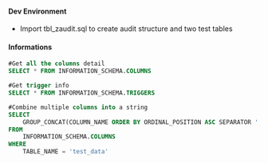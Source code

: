 #### Dev Environment
* Import tbl_zaudit.sql to create audit structure and two test tables



#### Informations
```SQL
#Get all the columns detail
SELECT * FROM INFORMATION_SCHEMA.COLUMNS

#Get trigger info
SELECT * FROM INFORMATION_SCHEMA.TRIGGERS

#Combine multiple columns into a string
SELECT 
    GROUP_CONCAT(COLUMN_NAME ORDER BY ORDINAL_POSITION ASC SEPARATOR ', ')
FROM
    INFORMATION_SCHEMA.COLUMNS
WHERE
    TABLE_NAME = 'test_data'
	
```
